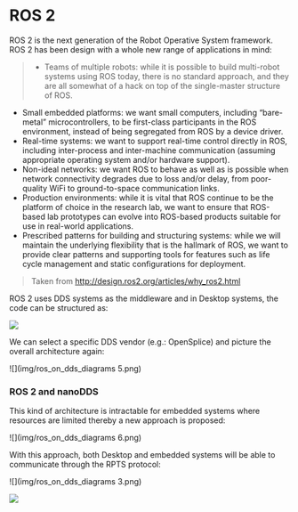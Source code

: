 # ROS 2

ROS 2 is the next generation of the Robot Operative System framework. ROS 2 has been design with a whole new range of applications in mind:

>- Teams of multiple robots: while it is possible to build multi-robot systems using ROS today, there is no standard approach, and they are all somewhat of a hack on top of the single-master structure of ROS.
- Small embedded platforms: we want small computers, including “bare-metal” microcontrollers, to be first-class participants in the ROS environment, instead of being segregated from ROS by a device driver.
- Real-time systems: we want to support real-time control directly in ROS, including inter-process and inter-machine communication (assuming appropriate operating system and/or hardware support).
- Non-ideal networks: we want ROS to behave as well as is possible when network connectivity degrades due to loss and/or delay, from poor-quality WiFi to ground-to-space communication links.
- Production environments: while it is vital that ROS continue to be the platform of choice in the research lab, we want to ensure that ROS-based lab prototypes can evolve into ROS-based products suitable for use in real-world applications.
- Prescribed patterns for building and structuring systems: while we will maintain the underlying flexibility that is the hallmark of ROS, we want to provide clear patterns and supporting tools for features such as life cycle management and static configurations for deployment.
>
>Taken from http://design.ros2.org/articles/why_ros2.html

ROS 2 uses DDS systems as the middleware and in Desktop systems, the code can be structured as:

![](http://design.ros2.org/img/ros_on_dds/api_levels.png)

We can select a specific DDS vendor (e.g.: OpenSplice) and picture the overall architecture again:

![](img/ros_on_dds_diagrams 5.png)

### ROS 2 and nanoDDS

This kind of architecture is intractable for embedded systems where resources are limited thereby a new approach is proposed:

![](img/ros_on_dds_diagrams 6.png)


With this approach, both Desktop and embedded systems will be able to communicate through the RPTS protocol:

![](img/ros_on_dds_diagrams 3.png)


![](http://osrfoundation.org/assets/images/osrf_masthead.png)
